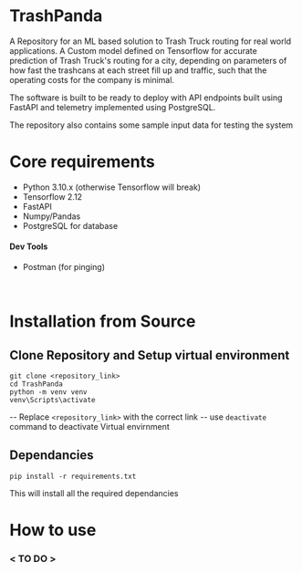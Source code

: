 # TrashPanda
A Repository for an ML based solution to Trash Truck routing for real world applications. A Custom model defined on Tensorflow for accurate prediction of Trash Truck's routing for a city, depending on parameters of how fast the trashcans at each street fill up and traffic, such that the operating costs for the company is minimal.

The software is built to be ready to deploy with API endpoints built using FastAPI and telemetry implemented using PostgreSQL.

The repository also contains some sample input data for testing the system
<br>

# Core requirements

- Python 3.10.x (otherwise Tensorflow will break)
- Tensorflow 2.12
- FastAPI
- Numpy/Pandas
- PostgreSQL for database

#### Dev Tools
- Postman (for pinging)

<br>

# Installation from Source
## Clone Repository and Setup virtual environment

```
git clone <repository_link>
cd TrashPanda
python -m venv venv
venv\Scripts\activate
```
-- Replace `<repository_link>` with the correct link
-- use `deactivate` command to deactivate Virtual envirnment

## Dependancies

```
pip install -r requirements.txt
```
This will install all the required dependancies 

# How to use
### < TO DO >
